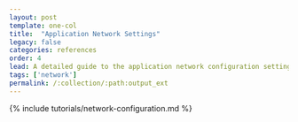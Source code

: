 ```yaml
---
layout: post
template: one-col
title:  "Application Network Settings"
legacy: false
categories: references
order: 4
lead: A detailed guide to the application network configuration settings available in Maestro
tags: ['network']
permalink: /:collection/:path:output_ext
---
```


{% include tutorials/network-configuration.md %}